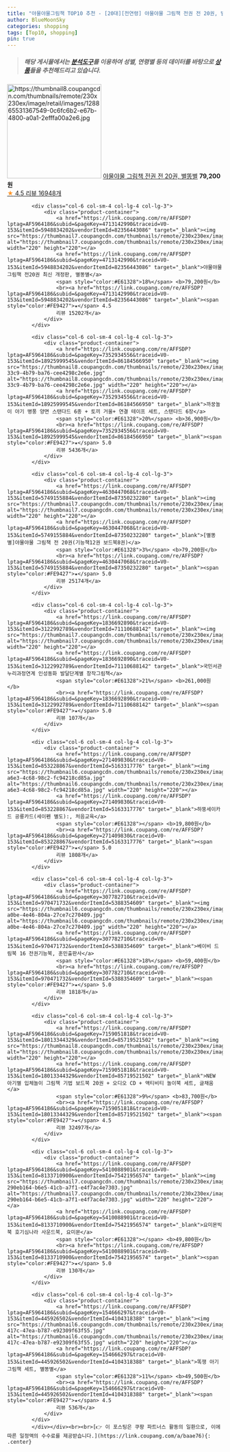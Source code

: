 ```yaml
---
title: "야물야물그림책 TOP10 추천 - [20대][전연령] 야물야물 그림책 전권 전 20권, 별똥별"
author: BlueMoonSky
categories: shopping
tags: [Top10, shopping]
pin: true
---
```


> ##### 해당 게시물에서는 [**분석도구**](https://itemscout.io/)를 이용하여 **성별**, **연령별** 등의 데이터를 바탕으로 [**상품**](https://link.coupang.com/a/baae76)들을 추천해드리고 있습니다.
<div class="container"><div class="row">
            <div class="col-6 col-sm-4 col-lg-4 col-lg-3">
                <div class="product-container">
                    <a href="https://link.coupang.com/re/AFFSDP?lptag=AF5964186&subid=&pageKey=1226681&traceid=V0-153&itemId=5314656&vendorItemId=3006640698" target="_blank"><img src="https://thumbnail8.coupangcdn.com/thumbnails/remote/230x230ex/image/retail/images/128865531367549-0c6fc6b2-e67b-4800-a0a1-2efffa00a2e6.jpg" alt="https://thumbnail8.coupangcdn.com/thumbnails/remote/230x230ex/image/retail/images/128865531367549-0c6fc6b2-e67b-4800-a0a1-2efffa00a2e6.jpg" width="220" height="220"></a>
                    <a href="https://link.coupang.com/re/AFFSDP?lptag=AF5964186&subid=&pageKey=1226681&traceid=V0-153&itemId=5314656&vendorItemId=3006640698" target="_blank">야물야물 그림책 전권 전 20권, 별똥별</a>
                    <span style="color:#E61328"></span> <b>79,200원</b>
                    <br><a href="https://link.coupang.com/re/AFFSDP?lptag=AF5964186&subid=&pageKey=1226681&traceid=V0-153&itemId=5314656&vendorItemId=3006640698" target="_blank"><span style="color:#FE9427">★</span> 4.5
                    리뷰 16948개</a>
                </div>
            </div>
            
            <div class="col-6 col-sm-4 col-lg-4 col-lg-3">
                <div class="product-container">
                    <a href="https://link.coupang.com/re/AFFSDP?lptag=AF5964186&subid=&pageKey=4713142990&traceid=V0-153&itemId=5948834202&vendorItemId=82356443086" target="_blank"><img src="https://thumbnail7.coupangcdn.com/thumbnails/remote/230x230ex/image/vendor_inventory/4f7a/061c582da242386b2fb92e176095edcf2b02d01e286ad8ba83cfdbfc29d1.png" alt="https://thumbnail7.coupangcdn.com/thumbnails/remote/230x230ex/image/vendor_inventory/4f7a/061c582da242386b2fb92e176095edcf2b02d01e286ad8ba83cfdbfc29d1.png" width="220" height="220"></a>
                    <a href="https://link.coupang.com/re/AFFSDP?lptag=AF5964186&subid=&pageKey=4713142990&traceid=V0-153&itemId=5948834202&vendorItemId=82356443086" target="_blank">야물야물 그림책 전20권 최신 개정판, 별똥별</a>
                    <span style="color:#E61328">18%</span> <b>79,200원</b>
                    <br><a href="https://link.coupang.com/re/AFFSDP?lptag=AF5964186&subid=&pageKey=4713142990&traceid=V0-153&itemId=5948834202&vendorItemId=82356443086" target="_blank"><span style="color:#FE9427">★</span> 4.5
                    리뷰 15202개</a>
                </div>
            </div>
            
            <div class="col-6 col-sm-4 col-lg-4 col-lg-3">
                <div class="product-container">
                    <a href="https://link.coupang.com/re/AFFSDP?lptag=AF5964186&subid=&pageKey=7352934556&traceid=V0-153&itemId=18925999545&vendorItemId=86184566950" target="_blank"><img src="https://thumbnail8.coupangcdn.com/thumbnails/remote/230x230ex/image/retail/images/2023/06/05/13/0/cf97f2d1-33c9-4b79-ba76-cee4298c2e6e.jpg" alt="https://thumbnail8.coupangcdn.com/thumbnails/remote/230x230ex/image/retail/images/2023/06/05/13/0/cf97f2d1-33c9-4b79-ba76-cee4298c2e6e.jpg" width="220" height="220"></a>
                    <a href="https://link.coupang.com/re/AFFSDP?lptag=AF5964186&subid=&pageKey=7352934556&traceid=V0-153&itemId=18925999545&vendorItemId=86184566950" target="_blank">까꿍놀이 아기 병풍 양면 스탠다드 6종 + 토끼 거울+ 연결 테이프 세트, 스탠다드 6장</a>
                    <span style="color:#E61328">20%</span> <b>36,900원</b>
                    <br><a href="https://link.coupang.com/re/AFFSDP?lptag=AF5964186&subid=&pageKey=7352934556&traceid=V0-153&itemId=18925999545&vendorItemId=86184566950" target="_blank"><span style="color:#FE9427">★</span> 5.0
                    리뷰 5436개</a>
                </div>
            </div>
            
            <div class="col-6 col-sm-4 col-lg-4 col-lg-3">
                <div class="product-container">
                    <a href="https://link.coupang.com/re/AFFSDP?lptag=AF5964186&subid=&pageKey=4630447068&traceid=V0-153&itemId=5749155884&vendorItemId=87350232280" target="_blank"><img src="https://thumbnail7.coupangcdn.com/thumbnails/remote/230x230ex/image/vendor_inventory/ceb6/ea09e7db0950464132480fc4573dc45386df4c0f0a2c1d2b9e7419518cad.jpeg" alt="https://thumbnail7.coupangcdn.com/thumbnails/remote/230x230ex/image/vendor_inventory/ceb6/ea09e7db0950464132480fc4573dc45386df4c0f0a2c1d2b9e7419518cad.jpeg" width="220" height="220"></a>
                    <a href="https://link.coupang.com/re/AFFSDP?lptag=AF5964186&subid=&pageKey=4630447068&traceid=V0-153&itemId=5749155884&vendorItemId=87350232280" target="_blank">[별똥별]야물야물 그림책 전 20권(기능책12권 보드북8권)</a>
                    <span style="color:#E61328">3%</span> <b>79,200원</b>
                    <br><a href="https://link.coupang.com/re/AFFSDP?lptag=AF5964186&subid=&pageKey=4630447068&traceid=V0-153&itemId=5749155884&vendorItemId=87350232280" target="_blank"><span style="color:#FE9427">★</span> 5.0
                    리뷰 25174개</a>
                </div>
            </div>
            
            <div class="col-6 col-sm-4 col-lg-4 col-lg-3">
                <div class="product-container">
                    <a href="https://link.coupang.com/re/AFFSDP?lptag=AF5964186&subid=&pageKey=1836692890&traceid=V0-153&itemId=3122992789&vendorItemId=71110688142" target="_blank"><img src="https://thumbnail7.coupangcdn.com/thumbnails/remote/230x230ex/image/vendor_inventory/236c/97c10d9568d36df9d68abfe6335dd16d0db0e24365e799e9b44220cec55d.jpg" alt="https://thumbnail7.coupangcdn.com/thumbnails/remote/230x230ex/image/vendor_inventory/236c/97c10d9568d36df9d68abfe6335dd16d0db0e24365e799e9b44220cec55d.jpg" width="220" height="220"></a>
                    <a href="https://link.coupang.com/re/AFFSDP?lptag=AF5964186&subid=&pageKey=1836692890&traceid=V0-153&itemId=3122992789&vendorItemId=71110688142" target="_blank">국민서관 누리과정연계 인성동화 발달단계별 창작그림책</a>
                    <span style="color:#E61328">21%</span> <b>261,000원</b>
                    <br><a href="https://link.coupang.com/re/AFFSDP?lptag=AF5964186&subid=&pageKey=1836692890&traceid=V0-153&itemId=3122992789&vendorItemId=71110688142" target="_blank"><span style="color:#FE9427">★</span> 5.0
                    리뷰 107개</a>
                </div>
            </div>
            
            <div class="col-6 col-sm-4 col-lg-4 col-lg-3">
                <div class="product-container">
                    <a href="https://link.coupang.com/re/AFFSDP?lptag=AF5964186&subid=&pageKey=271409830&traceid=V0-153&itemId=853228867&vendorItemId=5163317776" target="_blank"><img src="https://thumbnail6.coupangcdn.com/thumbnails/remote/230x230ex/image/retail/images/2019/07/31/16/1/b15c2376-a6e3-4c68-98c2-fc94218cd85a.jpg" alt="https://thumbnail6.coupangcdn.com/thumbnails/remote/230x230ex/image/retail/images/2019/07/31/16/1/b15c2376-a6e3-4c68-98c2-fc94218cd85a.jpg" width="220" height="220"></a>
                    <a href="https://link.coupang.com/re/AFFSDP?lptag=AF5964186&subid=&pageKey=271409830&traceid=V0-153&itemId=853228867&vendorItemId=5163317776" target="_blank">하뚱세이카드 공룡카드(세이펜 별도):, 처음교육</a>
                    <span style="color:#E61328"></span> <b>19,800원</b>
                    <br><a href="https://link.coupang.com/re/AFFSDP?lptag=AF5964186&subid=&pageKey=271409830&traceid=V0-153&itemId=853228867&vendorItemId=5163317776" target="_blank"><span style="color:#FE9427">★</span> 5.0
                    리뷰 1808개</a>
                </div>
            </div>
            
            <div class="col-6 col-sm-4 col-lg-4 col-lg-3">
                <div class="product-container">
                    <a href="https://link.coupang.com/re/AFFSDP?lptag=AF5964186&subid=&pageKey=307782710&traceid=V0-153&itemId=970471732&vendorItemId=5388354609" target="_blank"><img src="https://thumbnail6.coupangcdn.com/thumbnails/remote/230x230ex/image/retail/images/2019/09/26/9/9/3341052a-a0be-4e46-804a-27ce7c270409.jpg" alt="https://thumbnail6.coupangcdn.com/thumbnails/remote/230x230ex/image/retail/images/2019/09/26/9/9/3341052a-a0be-4e46-804a-27ce7c270409.jpg" width="220" height="220"></a>
                    <a href="https://link.coupang.com/re/AFFSDP?lptag=AF5964186&subid=&pageKey=307782710&traceid=V0-153&itemId=970471732&vendorItemId=5388354609" target="_blank">베이비 드림북 16 전권기능북, 훈민출판사</a>
                    <span style="color:#E61328">18%</span> <b>59,400원</b>
                    <br><a href="https://link.coupang.com/re/AFFSDP?lptag=AF5964186&subid=&pageKey=307782710&traceid=V0-153&itemId=970471732&vendorItemId=5388354609" target="_blank"><span style="color:#FE9427">★</span> 5.0
                    리뷰 1818개</a>
                </div>
            </div>
            
            <div class="col-6 col-sm-4 col-lg-4 col-lg-3">
                <div class="product-container">
                    <a href="https://link.coupang.com/re/AFFSDP?lptag=AF5964186&subid=&pageKey=7159051818&traceid=V0-153&itemId=18013344329&vendorItemId=85719521502" target="_blank"><img src="https://thumbnail8.coupangcdn.com/thumbnails/remote/230x230ex/image/vendor_inventory/c290/defa7269673ae88717b8fc478b2cc998717223bd06570a0578c83cae6398.jpg" alt="https://thumbnail8.coupangcdn.com/thumbnails/remote/230x230ex/image/vendor_inventory/c290/defa7269673ae88717b8fc478b2cc998717223bd06570a0578c83cae6398.jpg" width="220" height="220"></a>
                    <a href="https://link.coupang.com/re/AFFSDP?lptag=AF5964186&subid=&pageKey=7159051818&traceid=V0-153&itemId=18013344329&vendorItemId=85719521502" target="_blank">NEW 아기별 입체놀이 그림책 기법 보드북 20권 + 오디오 CD + 액티비티 놀이북 세트, 글채움</a>
                    <span style="color:#E61328">9%</span> <b>83,700원</b>
                    <br><a href="https://link.coupang.com/re/AFFSDP?lptag=AF5964186&subid=&pageKey=7159051818&traceid=V0-153&itemId=18013344329&vendorItemId=85719521502" target="_blank"><span style="color:#FE9427">★</span> 4.5
                    리뷰 32497개</a>
                </div>
            </div>
            
            <div class="col-6 col-sm-4 col-lg-4 col-lg-3">
                <div class="product-container">
                    <a href="https://link.coupang.com/re/AFFSDP?lptag=AF5964186&subid=&pageKey=5410088901&traceid=V0-153&itemId=8133710900&vendorItemId=75421956574" target="_blank"><img src="https://thumbnail7.coupangcdn.com/thumbnails/remote/230x230ex/image/retail/images/837317125222584-290eb164-b6e5-41cb-a7f1-e4f7ac4e7303.jpg" alt="https://thumbnail7.coupangcdn.com/thumbnails/remote/230x230ex/image/retail/images/837317125222584-290eb164-b6e5-41cb-a7f1-e4f7ac4e7303.jpg" width="220" height="220"></a>
                    <a href="https://link.coupang.com/re/AFFSDP?lptag=AF5964186&subid=&pageKey=5410088901&traceid=V0-153&itemId=8133710900&vendorItemId=75421956574" target="_blank">요미몬빅북 호기심나라 사운드북, 요미몬</a>
                    <span style="color:#E61328"></span> <b>49,800원</b>
                    <br><a href="https://link.coupang.com/re/AFFSDP?lptag=AF5964186&subid=&pageKey=5410088901&traceid=V0-153&itemId=8133710900&vendorItemId=75421956574" target="_blank"><span style="color:#FE9427">★</span> 5.0
                    리뷰 130개</a>
                </div>
            </div>
            
            <div class="col-6 col-sm-4 col-lg-4 col-lg-3">
                <div class="product-container">
                    <a href="https://link.coupang.com/re/AFFSDP?lptag=AF5964186&subid=&pageKey=154666297&traceid=V0-153&itemId=445926502&vendorItemId=4104318388" target="_blank"><img src="https://thumbnail6.coupangcdn.com/thumbnails/remote/230x230ex/image/retail/images/2018/11/08/16/0/bd725423-417c-47ea-b787-e92309f63f55.jpg" alt="https://thumbnail6.coupangcdn.com/thumbnails/remote/230x230ex/image/retail/images/2018/11/08/16/0/bd725423-417c-47ea-b787-e92309f63f55.jpg" width="220" height="220"></a>
                    <a href="https://link.coupang.com/re/AFFSDP?lptag=AF5964186&subid=&pageKey=154666297&traceid=V0-153&itemId=445926502&vendorItemId=4104318388" target="_blank">똑쟁 아기 그림책 세트, 별똥별</a>
                    <span style="color:#E61328">11%</span> <b>49,500원</b>
                    <br><a href="https://link.coupang.com/re/AFFSDP?lptag=AF5964186&subid=&pageKey=154666297&traceid=V0-153&itemId=445926502&vendorItemId=4104318388" target="_blank"><span style="color:#FE9427">★</span> 4.5
                    리뷰 536개</a>
                </div>
            </div>
            </div></div><br><br>[👉 이 포스팅은 쿠팡 파트너스 활동의 일환으로, 이에 따른 일정액의 수수료를 제공받습니다.](https://link.coupang.com/a/baae76){: .center}